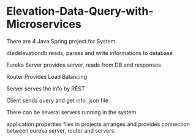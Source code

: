 # Elevation-Data-Query-with-Microservices

There are 4 Java Spring project for System. 

dtedelevationdb reads, parses and write informations to database

Eureka Server provides server, reads from DB and responses

Router Provides Load Balancing

Server serves the info by REST

Client sends query and get info .json file



There can be several servers running in the system.

application.properties files in projects arranges and provides connection between eureka server, router and servers.
